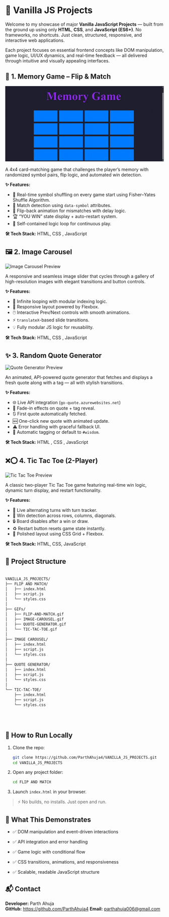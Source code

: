 # 🚀 Vanilla JS Projects

Welcome to my showcase of major **Vanilla JavaScript Projects** — built from the ground up using only **HTML**, **CSS**, and **JavaScript (ES6+)**. No frameworks, no shortcuts. Just clean, structured, responsive, and interactive web applications.

Each project focuses on essential frontend concepts like DOM manipulation, game logic, UI/UX dynamics, and real-time feedback — all delivered through intuitive and visually appealing interfaces.

## 🧠 1. Memory Game – Flip & Match

![Memory Game Preview](./GIFs/FLIP-AND-MATCH.gif)

A 4x4 card-matching game that challenges the player’s memory with randomized symbol pairs, flip logic, and automated win detection.

**✨ Features:**
- 🔀 Real-time symbol shuffling on every game start using Fisher–Yates Shuffle Algorithm.
- 🧠 Match detection using `data-symbol` attributes.
- 🎯 Flip-back animation for mismatches with delay logic.
- 🏆 “YOU WIN” state display + auto-restart system.
- 🚀 Self-contained logic loop for continuous play.

**🛠️ Tech Stack:** HTML, CSS , JavaScript

## 🖼️ 2. Image Carousel

![Image Carousel Preview](./GIFs/IMAGE-CAROUSEL.gif)

A responsive and seamless image slider that cycles through a gallery of high-resolution images with elegant transitions and button controls.

**✨ Features:**
- 🔁 Infinite looping with modular indexing logic.
- 🎯 Responsive layout powered by Flexbox.
- 🖱️ Interactive Prev/Next controls with smooth animations.
- ⚡ `translateX`-based slide transitions.
- 💡 Fully modular JS logic for reusability.

**🛠️ Tech Stack:** HTML, CSS , JavaScript


## ✨ 3. Random Quote Generator

![Quote Generator Preview](./GIFs/QUOTE-GENERATOR.gif )

An animated, API-powered quote generator that fetches and displays a fresh quote along with a tag — all with stylish transitions.

**✨ Features:**
- 🌐 Live API integration (`go-quote.azurewebsites.net`)
- 💬 Fade-in effects on quote + tag reveal.
- 🔃 First quote automatically fetched.
- 🆕 One-click new quote with animated update.
- ⚠️ Error handling with graceful fallback UI.
- 🧩 Automatic tagging or default to `#wisdom`.

**🛠️ Tech Stack:** HTML , CSS , JavaScript


## ❌⭕ 4. Tic Tac Toe (2-Player)

![Tic Tac Toe Preview](./GIFs/TIC-TAC-TOE.gif)

A classic two-player Tic Tac Toe game featuring real-time win logic, dynamic turn display, and restart functionality.

**✨ Features:**
- 👥 Live alternating turns with turn tracker.
- 🧠 Win detection across rows, columns, diagonals.
- 🔒 Board disables after a win or draw.
- ♻️ Restart button resets game state instantly.
- 🎨 Polished layout using CSS Grid + Flexbox.

**🛠️ Tech Stack:** HTML, CSS, JavaScript



## 📂 Project Structure


```

VANILLA_JS_PROJECTS/
├── FLIP AND MATCH/
│   ├── index.html
│   ├── script.js
│   └── styles.css
│
├── GIFs/
│   ├── FLIP-AND-MATCH.gif
│   ├── IMAGE-CAROUSEL.gif
│   ├── QUOTE-GENERATOR.gif
│   └── TIC-TAC-TOE.gif
│
├── IMAGE CAROUSEL/
│   ├── index.html
│   ├── script.js
│   └── styles.css
│
├── QUOTE GENERATOR/
│   ├── index.html
│   ├── script.js
│   └── styles.css
│
└── TIC-TAC-TOE/
    ├── index.html
    ├── script.js
    └── styles.css




```

## 🚀 How to Run Locally

1. Clone the repo:
   ```bash
   git clone https://github.com/ParthAhuja4/VANILLA_JS_PROJECTS.git
   cd VANILLA_JS_PROJECTS
2.  Open any project folder:
    
    ```bash
    cd FLIP AND MATCH
    ```
    
3.  Launch `index.html` in your browser.
    

> ⚡ No builds, no installs. Just open and run.
## 🧠 What This Demonstrates

-   ✅ DOM manipulation and event-driven interactions
    
-   ✅ API integration and error handling
    
-   ✅ Game logic with conditional flow
    
-   ✅ CSS transitions, animations, and responsiveness
    
-   ✅ Scalable, readable JavaScript structure
## 📬 Contact

**Developer:** Parth Ahuja  
**GitHub:** https://github.com/ParthAhuja4
**Email:** parthahuja006@gmail.com
